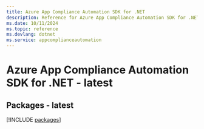 ```yaml
---
title: Azure App Compliance Automation SDK for .NET
description: Reference for Azure App Compliance Automation SDK for .NET
ms.date: 10/11/2024
ms.topic: reference
ms.devlang: dotnet
ms.service: appcomplianceautomation
---
```

# Azure App Compliance Automation SDK for .NET - latest
## Packages - latest
[!INCLUDE [packages](app-compliance-automation-index.md)]